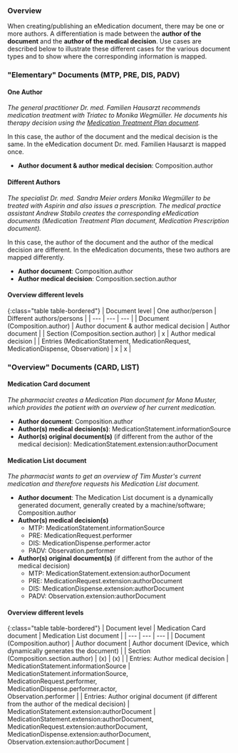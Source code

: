 ### Overview
When creating/publishing an eMedication document, there may be one or more authors. A differentiation is made between the **author of the document** and the **author of the medical decision**. Use cases are described below to illustrate these different cases for the various document types and to show where the corresponding information is mapped.

### "Elementary" Documents (MTP, PRE, DIS, PADV)

#### One Author
*The general practitioner Dr. med. Familien Hausarzt recommends medication treatment with Triatec to Monika Wegmüller. He documents his therapy decision using the [Medication Treatment Plan document](Composition-1-1-MedicationTreatmentPlan.html).*

In this case, the author of the document and the medical decision is the same. In the eMedication document Dr. med. Familien Hausarzt is mapped once.
* **Author document & author medical decision**: Composition.author

#### Different Authors
*The specialist Dr. med. Sandra Meier orders Monika Wegmüller to be treated with Aspirin and also issues a prescription. The medical practice assistant Andrew Stabilo creates the corresponding eMedication documents (Medication Treatment Plan document, Medication Prescription document).*

In this case, the author of the document and the author of the medical decision are different. In the eMedication documents, these two authors are mapped differently.
* **Author document**: Composition.author
* **Author medical decision**: Composition.section.author

#### Overview different levels

{:class="table table-bordered"}
| Document level | One author/person | Different authors/persons |
| --- | --- | --- |
| Document (Composition.author) | Author document & author medical decision | Author document |
| Section (Composition.section.author) | x | Author medical decision |
| Entries (MedicationStatement, MedicationRequest, MedicationDispense, Observation) | x | x |


### "Overview" Documents (CARD, LIST)

#### Medication Card document
*The pharmacist creates a Medication Plan document for Mona Muster, which provides the patient with an overview of her current medication.*

* **Author document**: Composition.author
* **Author(s) medical decision(s)**: MedicationStatement.informationSource
* **Author(s) original document(s)** (if different from the author of the medical decision): MedicationStatement.extension:authorDocument

#### Medication List document
*The pharmacist wants to get an overview of Tim Muster's current medication and therefore requests his Medication List document.*

* **Author document**: The Medication List document is a dynamically generated document, generally created by a machine/software; Composition.author
* **Author(s) medical decision(s)**
   * MTP: MedicationStatement.informationSource
   * PRE: MedicationRequest.performer
   * DIS: MedicationDispense.performer.actor
   * PADV: Observation.performer
* **Author(s) original document(s)** (if different from the author of the medical decision)
   * MTP: MedicationStatement.extension:authorDocument
   * PRE: MedicationRequest.extension:authorDocument
   * DIS: MedicationDispense.extension:authorDocument
   * PADV: Observation.extension:authorDocument

#### Overview different levels

{:class="table table-bordered"}
| Document level | Medication Card document | Medication List document |
| --- | --- | --- |
| Document (Composition.author) | Author document | Author document (Device, which dynamically generates the document) |
| Section (Composition.section.author) | (x) | (x) |
| Entries: Author medical decision | MedicationStatement.informationSource | MedicationStatement.informationSource, <br>MedicationRequest.performer, <br>MedicationDispense.performer.actor, <br>Observation.performer |
| Entries: Author original document (if different from the author of the medical decision) | MedicationStatement.extension:authorDocument | MedicationStatement.extension:authorDocument, <br>MedicationRequest.extension:authorDocument, <br>MedicationDispense.extension:authorDocument, <br>Observation.extension:authorDocument |


